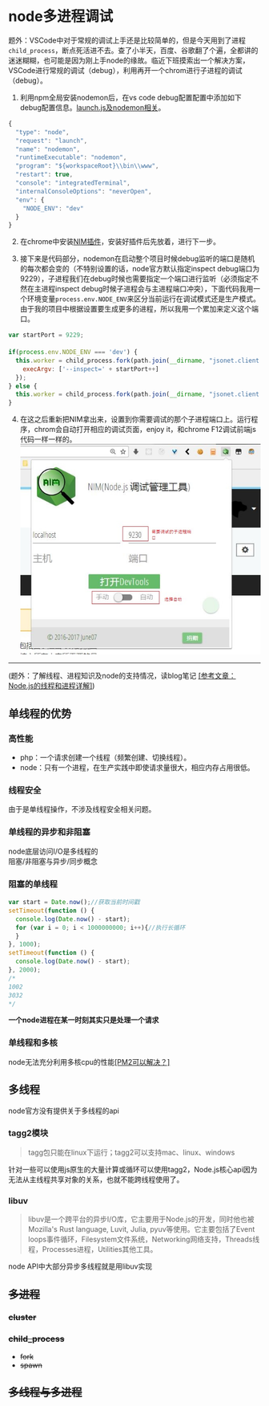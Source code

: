 # node多进程调试
题外：VSCode中对于常规的调试上手还是比较简单的，但是今天用到了进程`child_process`，断点死活进不去。查了小半天，百度、谷歌翻了个遍，全都讲的迷迷糊糊，也可能是因为刚上手node的缘故。临近下班摸索出一个解决方案，VSCode进行常规的调试（debug），利用再开一个chrom进行子进程的调试（debug）。
1. 利用npm全局安装nodemon后，在vs code debug配置配置中添加如下debug配置信息。[launch.js及nodemon相关](../JS/launch.json.md)。
```javascript
{
  "type": "node",
  "request": "launch",
  "name": "nodemon",
  "runtimeExecutable": "nodemon",
  "program": "${workspaceRoot}\\bin\\www",
  "restart": true,
  "console": "integratedTerminal",
  "internalConsoleOptions": "neverOpen",
  "env": {
    "NODE_ENV": "dev"
  }
}
```  
2. 在chrome中安装[NIM插件](https://chrome.google.com/webstore/detail/nodejs-v8-inspector-manag/gnhhdgbaldcilmgcpfddgdbkhjohddkj)，安装好插件后先放着，进行下一步。  

3. 接下来是代码部分，nodemon在启动整个项目时候debug监听的端口是随机的每次都会变的（不特别设置的话，node官方默认指定inspect debug端口为9229），子进程我们在debug时候也需要指定一个端口进行监听（必须指定不然在主进程inspect debug时候子进程会与主进程端口冲突），下面代码我用一个环境变量`process.env.NODE_ENV`来区分当前运行在调试模式还是生产模式。由于我的项目中根据设置要生成更多的进程，所以我用一个累加来定义这个端口。 
```javascript
var startPort = 9229;

if(process.env.NODE_ENV === 'dev') {
  this.worker = child_process.fork(path.join(__dirname, "jsonet.client.process.js"), {
    execArgv: ['--inspect=' + startPort++]
  });
} else {
  this.worker = child_process.fork(path.join(__dirname, "jsonet.client.process.js"));
}
```
4. 在这之后重新把NIM拿出来，设置到你需要调试的那个子进程端口上。运行程序，chrom会自动打开相应的调试页面，enjoy it，和chrome F12调试前端js代码一样一样的。  
![](./image/NIM.jpg)
---
(题外：了解线程、进程知识及node的支持情况，读blog笔记 [[参考文章：Node.js的线程和进程详解]](https://github.com/xiongwilee/blog/issues/9))
## 单线程的优势
### 高性能
* php：一个请求创建一个线程（频繁创建、切换线程）。
* node：只有一个进程，在生产实践中即使请求量很大，相应内存占用很低。
### 线程安全
由于是单线程操作，不涉及线程安全相关问题。
### 单线程的异步和非阻塞
node底层访问I/O是多线程的  
阻塞/非阻塞与异步/同步概念
### 阻塞的单线程
```javascript
var start = Date.now();//获取当前时间戳
setTimeout(function () {
  console.log(Date.now() - start);
  for (var i = 0; i < 1000000000; i++){//执行长循环
  }
}, 1000);
setTimeout(function () {
  console.log(Date.now() - start);
}, 2000);
/*
1002
3032
*/
```
**一个node进程在某一时刻其实只是处理一个请求**
### 单线程和多核
node无法充分利用多核cpu的性能[[PM2可以解决？]](http://pm2.keymetrics.io/)
## 多线程
node官方没有提供关于多线程的api
### tagg2模块
> tagg包只能在linux下运行；tagg2可以支持mac、linux、windows  

针对一些可以使用js原生的大量计算或循环可以使用tagg2，Node.js核心api因为无法从主线程共享对象的关系，也就不能跨线程使用了。
### libuv
> libuv是一个跨平台的异步I/O库，它主要用于Node.js的开发，同时他也被Mozilla's Rust language, Luvit, Julia, pyuv等使用。它主要包括了Event loops事件循环，Filesystem文件系统，Networking网络支持，Threads线程，Processes进程，Utilities其他工具。

node API中大部分异步多线程就是用libuv实现
## <s>多进程</s>
### <s>cluster</s>
### <s>child_process</s>
* <s>fork</s>
* <s>spawn</s>  
## <s>多线程与多进程</s>